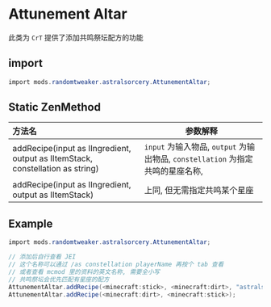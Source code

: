 # Attunement Altar

此类为 `CrT` 提供了添加共鸣祭坛配方的功能

## import

```csharp
import mods.randomtweaker.astralsorcery.AttunementAltar;
```

## Static ZenMethod

| 方法名 | 参数解释 |
| :------ | ------ |
| addRecipe(input as IIngredient, output as IItemStack, constellation as string) | `input` 为输入物品, `output` 为输出物品, `constellation` 为指定共鸣的星座名称,  |
| addRecipe(input as IIngredient, output as IItemStack) | 上同, 但无需指定共鸣某个星座 |

## Example

```csharp
import mods.randomtweaker.astralsorcery.AttunementAltar;

// 添加后自行查看 JEI
// 这个名称可以通过 /as constellation playerName 再按个 tab 查看
// 或者查看 mcmod 里的资料的英文名称, 需要全小写
// 共鸣祭坛会优先匹配有星座的配方
AttunementAltar.addRecipe(<minecraft:stick>, <minecraft:dirt>, "astralsorcery.constellation.discidia");
AttunementAltar.addRecipe(<minecraft:dirt>, <minecraft:stick>);
```
